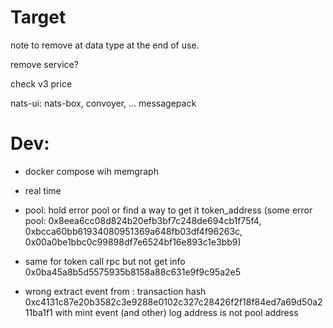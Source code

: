 # Target
note to remove at data type at the end of use.

remove service?

check v3 price

nats-ui: nats-box, convoyer, ...
messagepack

# Dev:
- docker compose wih memgraph
- real time

- pool: hold error pool or find a way to get it token_address (some error pool: 0x8eea6cc08d824b20efb3bf7c248de694cb1f75f4, 0xbcca60bb61934080951369a648fb03df4f96263c, 0x00a0be1bbc0c99898df7e6524bf16e893c1e3bb9)
- same for token call rpc but not get info 0x0ba45a8b5d5575935b8158a88c631e9f9c95a2e5
- wrong extract event from : transaction hash 0xc4131c87e20b3582c3e9288e0102c327c28426f2f18f84ed7a69d50a211ba1f1 with mint event (and other) log address is not pool address